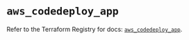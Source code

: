 # `aws_codedeploy_app`

Refer to the Terraform Registry for docs: [`aws_codedeploy_app`](https://registry.terraform.io/providers/hashicorp/aws/3.76.1/docs/resources/codedeploy_app).
